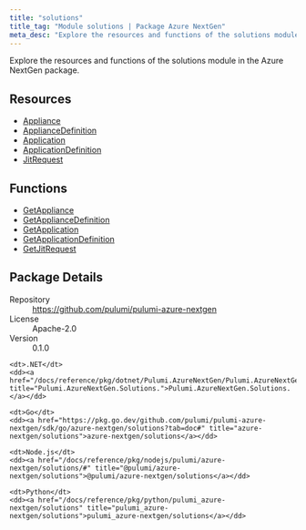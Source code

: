 ```yaml
---
title: "solutions"
title_tag: "Module solutions | Package Azure NextGen"
meta_desc: "Explore the resources and functions of the solutions module in the Azure NextGen package."
---
```


<!-- WARNING: this file was generated by Pulumi Docs Generator. -->
<!-- Do not edit by hand unless you're certain you know what you are doing! -->

Explore the resources and functions of the solutions module in the Azure NextGen package.

<h2 id="resources">Resources</h2>
<ul class="api">
    <li><a href="appliance" title="Appliance"><span class="symbol resource"></span>Appliance</a></li>
    <li><a href="appliancedefinition" title="ApplianceDefinition"><span class="symbol resource"></span>ApplianceDefinition</a></li>
    <li><a href="application" title="Application"><span class="symbol resource"></span>Application</a></li>
    <li><a href="applicationdefinition" title="ApplicationDefinition"><span class="symbol resource"></span>ApplicationDefinition</a></li>
    <li><a href="jitrequest" title="JitRequest"><span class="symbol resource"></span>JitRequest</a></li>
</ul>

<h2 id="functions">Functions</h2>
<ul class="api">
    <li><a href="getappliance" title="GetAppliance"><span class="symbol function"></span>GetAppliance</a></li>
    <li><a href="getappliancedefinition" title="GetApplianceDefinition"><span class="symbol function"></span>GetApplianceDefinition</a></li>
    <li><a href="getapplication" title="GetApplication"><span class="symbol function"></span>GetApplication</a></li>
    <li><a href="getapplicationdefinition" title="GetApplicationDefinition"><span class="symbol function"></span>GetApplicationDefinition</a></li>
    <li><a href="getjitrequest" title="GetJitRequest"><span class="symbol function"></span>GetJitRequest</a></li>
</ul>

<h2 id="package-details">Package Details</h2>
<dl class="package-details">
	<dt>Repository</dt>
	<dd><a href="https://github.com/pulumi/pulumi-azure-nextgen">https://github.com/pulumi/pulumi-azure-nextgen</a></dd>
	<dt>License</dt>
	<dd>Apache-2.0</dd>
	<dt>Version</dt>
	<dd>0.1.0</dd>
</dl>



<dl class="tabular">

    <dt>.NET</dt>
    <dd><a href="/docs/reference/pkg/dotnet/Pulumi.AzureNextGen/Pulumi.AzureNextGen.Solutions..html" title="Pulumi.AzureNextGen.Solutions.">Pulumi.AzureNextGen.Solutions.</a></dd>

    <dt>Go</dt>
    <dd><a href="https://pkg.go.dev/github.com/pulumi/pulumi-azure-nextgen/sdk/go/azure-nextgen/solutions?tab=doc#" title="azure-nextgen/solutions">azure-nextgen/solutions</a></dd>

    <dt>Node.js</dt>
    <dd><a href="/docs/reference/pkg/nodejs/pulumi/azure-nextgen/solutions/#" title="@pulumi/azure-nextgen/solutions">@pulumi/azure-nextgen/solutions</a></dd>

    <dt>Python</dt>
    <dd><a href="/docs/reference/pkg/python/pulumi_azure-nextgen/solutions" title="pulumi_azure-nextgen/solutions">pulumi_azure-nextgen/solutions</a></dd>

</dl>

